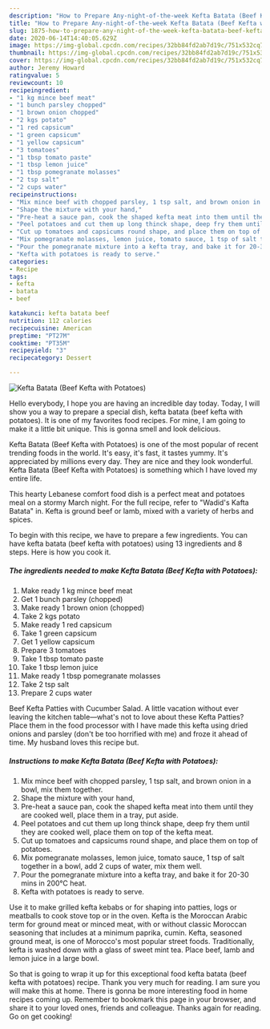 ```yaml
---
description: "How to Prepare Any-night-of-the-week Kefta Batata (Beef Kefta with Potatoes)"
title: "How to Prepare Any-night-of-the-week Kefta Batata (Beef Kefta with Potatoes)"
slug: 1875-how-to-prepare-any-night-of-the-week-kefta-batata-beef-kefta-with-potatoes
date: 2020-06-14T14:40:05.629Z
image: https://img-global.cpcdn.com/recipes/32bb84fd2ab7d19c/751x532cq70/kefta-batata-beef-kefta-with-potatoes-recipe-main-photo.jpg
thumbnail: https://img-global.cpcdn.com/recipes/32bb84fd2ab7d19c/751x532cq70/kefta-batata-beef-kefta-with-potatoes-recipe-main-photo.jpg
cover: https://img-global.cpcdn.com/recipes/32bb84fd2ab7d19c/751x532cq70/kefta-batata-beef-kefta-with-potatoes-recipe-main-photo.jpg
author: Jeremy Howard
ratingvalue: 5
reviewcount: 10
recipeingredient:
- "1 kg mince beef meat"
- "1 bunch parsley chopped"
- "1 brown onion chopped"
- "2 kgs potato"
- "1 red capsicum"
- "1 green capsicum"
- "1 yellow capsicum"
- "3 tomatoes"
- "1 tbsp tomato paste"
- "1 tbsp lemon juice"
- "1 tbsp pomegranate molasses"
- "2 tsp salt"
- "2 cups water"
recipeinstructions:
- "Mix mince beef with chopped parsley, 1 tsp salt, and brown onion in a bowl, mix them together."
- "Shape the mixture with your hand,"
- "Pre-heat a sauce pan, cook the shaped kefta meat into them until they are cooked well, place them in a tray, put aside."
- "Peel potatoes and cut them up long thinck shape, deep fry them until they are cooked well, place them on top of the kefta meat."
- "Cut up tomatoes and capsicums round shape, and place them on top of potatoes."
- "Mix pomegranate molasses, lemon juice, tomato sauce, 1 tsp of salt together in a bowl, add 2 cups of water, mix them well."
- "Pour the pomegranate mixture into a kefta tray, and bake it for 20-30 mins in 200°C heat."
- "Kefta with potatoes is ready to serve."
categories:
- Recipe
tags:
- kefta
- batata
- beef

katakunci: kefta batata beef 
nutrition: 112 calories
recipecuisine: American
preptime: "PT27M"
cooktime: "PT35M"
recipeyield: "3"
recipecategory: Dessert

---
```



![Kefta Batata (Beef Kefta with Potatoes)](https://img-global.cpcdn.com/recipes/32bb84fd2ab7d19c/751x532cq70/kefta-batata-beef-kefta-with-potatoes-recipe-main-photo.jpg)

Hello everybody, I hope you are having an incredible day today. Today, I will show you a way to prepare a special dish, kefta batata (beef kefta with potatoes). It is one of my favorites food recipes. For mine, I am going to make it a little bit unique. This is gonna smell and look delicious.

Kefta Batata (Beef Kefta with Potatoes) is one of the most popular of recent trending foods in the world. It's easy, it's fast, it tastes yummy. It's appreciated by millions every day. They are nice and they look wonderful. Kefta Batata (Beef Kefta with Potatoes) is something which I have loved my entire life.

This hearty Lebanese comfort food dish is a perfect meat and potatoes meal on a stormy March night. For the full recipe, refer to &#34;Wadid&#39;s Kafta Batata&#34; in. Kefta is ground beef or lamb, mixed with a variety of herbs and spices.


To begin with this recipe, we have to prepare a few ingredients. You can have kefta batata (beef kefta with potatoes) using 13 ingredients and 8 steps. Here is how you cook it.

<!--inarticleads1-->

##### The ingredients needed to make Kefta Batata (Beef Kefta with Potatoes):

1. Make ready 1 kg mince beef meat
1. Get 1 bunch parsley (chopped)
1. Make ready 1 brown onion (chopped)
1. Take 2 kgs potato
1. Make ready 1 red capsicum
1. Take 1 green capsicum
1. Get 1 yellow capsicum
1. Prepare 3 tomatoes
1. Take 1 tbsp tomato paste
1. Take 1 tbsp lemon juice
1. Make ready 1 tbsp pomegranate molasses
1. Take 2 tsp salt
1. Prepare 2 cups water


Beef Kefta Patties with Cucumber Salad. A little vacation without ever leaving the kitchen table—what&#39;s not to love about these Kefta Patties? Place them in the food processor with I have made this kefta using dried onions and parsley (don&#39;t be too horrified with me) and froze it ahead of time. My husband loves this recipe but. 

<!--inarticleads2-->

##### Instructions to make Kefta Batata (Beef Kefta with Potatoes):

1. Mix mince beef with chopped parsley, 1 tsp salt, and brown onion in a bowl, mix them together.
1. Shape the mixture with your hand,
1. Pre-heat a sauce pan, cook the shaped kefta meat into them until they are cooked well, place them in a tray, put aside.
1. Peel potatoes and cut them up long thinck shape, deep fry them until they are cooked well, place them on top of the kefta meat.
1. Cut up tomatoes and capsicums round shape, and place them on top of potatoes.
1. Mix pomegranate molasses, lemon juice, tomato sauce, 1 tsp of salt together in a bowl, add 2 cups of water, mix them well.
1. Pour the pomegranate mixture into a kefta tray, and bake it for 20-30 mins in 200°C heat.
1. Kefta with potatoes is ready to serve.


Use it to make grilled kefta kebabs or for shaping into patties, logs or meatballs to cook stove top or in the oven. Kefta is the Moroccan Arabic term for ground meat or minced meat, with or without classic Moroccan seasoning that includes at a minimum paprika, cumin. Kefta, seasoned ground meat, is one of Morocco&#39;s most popular street foods. Traditionally, kefta is washed down with a glass of sweet mint tea. Place beef, lamb and lemon juice in a large bowl. 

So that is going to wrap it up for this exceptional food kefta batata (beef kefta with potatoes) recipe. Thank you very much for reading. I am sure you will make this at home. There is gonna be more interesting food in home recipes coming up. Remember to bookmark this page in your browser, and share it to your loved ones, friends and colleague. Thanks again for reading. Go on get cooking!
